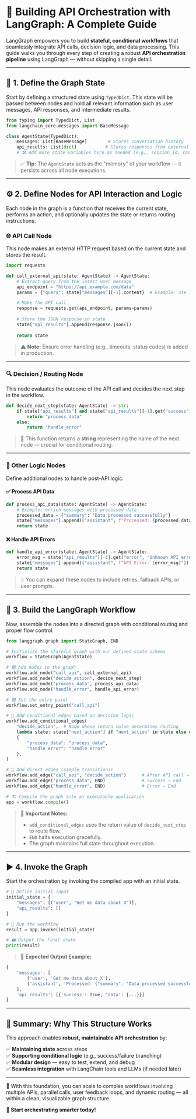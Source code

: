 # 🚀 Building API Orchestration with LangGraph: A Complete Guide

LangGraph empowers you to build **stateful, conditional workflows** that seamlessly integrate API calls, decision logic, and data processing. This guide walks you through every step of creating a robust **API orchestration pipeline** using LangGraph — without skipping a single detail.

---

## 🔧 1. Define the Graph State

Start by defining a structured state using `TypedDict`. This state will be passed between nodes and hold all relevant information such as user messages, API responses, and intermediate results.

```python
from typing import TypedDict, List
from langchain_core.messages import BaseMessage

class AgentState(TypedDict):
    messages: List[BaseMessage]        # Stores conversation history
    api_results: List[dict]           # Stores responses from external APIs
    # 🛠️ Add more state variables here as needed (e.g., session_id, context flags)
```

> ✅ **Tip:** The `AgentState` acts as the "memory" of your workflow — it persists across all node executions.

---

## ⚙️ 2. Define Nodes for API Interaction and Logic

Each node in the graph is a function that receives the current state, performs an action, and optionally updates the state or returns routing instructions.

### 🌐 API Call Node

This node makes an external HTTP request based on the current state and stores the result.

```python
import requests

def call_external_api(state: AgentState) -> AgentState:
    # Extract query from the latest user message
    api_endpoint = "https://api.example.com/data"
    params = {"query": state["messages"][-1].content}  # Example: use last message as query

    # Make the API call
    response = requests.get(api_endpoint, params=params)
    
    # Store the JSON response in state
    state["api_results"].append(response.json())
    
    return state
```

> ⚠️ **Note:** Ensure error handling (e.g., timeouts, status codes) is added in production.

---

### 🔍 Decision / Routing Node

This node evaluates the outcome of the API call and decides the next step in the workflow.

```python
def decide_next_step(state: AgentState) -> str:
    if state["api_results"] and state["api_results"][-1].get("success"):
        return "process_data"
    else:
        return "handle_error"
```

> 🔄 This function returns a **string** representing the name of the next node — crucial for conditional routing.

---

### 🧩 Other Logic Nodes

Define additional nodes to handle post-API logic:

#### ✅ Process API Data
```python
def process_api_data(state: AgentState) -> AgentState:
    # Example: enrich messages with processed data
    processed_data = {"summary": "Data processed successfully"}
    state["messages"].append(("assistant", f"Processed: {processed_data}"))
    return state
```

#### ❌ Handle API Errors
```python
def handle_api_error(state: AgentState) -> AgentState:
    error_msg = state["api_results"][-1].get("error", "Unknown API error")
    state["messages"].append(("assistant", f"API Error: {error_msg}"))
    return state
```

> 💡 You can expand these nodes to include retries, fallback APIs, or user prompts.

---

## 🔄 3. Build the LangGraph Workflow

Now, assemble the nodes into a directed graph with conditional routing and proper flow control.

```python
from langgraph.graph import StateGraph, END

# Initialize the stateful graph with our defined state schema
workflow = StateGraph(AgentState)

# 🟦 Add nodes to the graph
workflow.add_node("call_api", call_external_api)
workflow.add_node("decide_action", decide_next_step)
workflow.add_node("process_data", process_api_data)
workflow.add_node("handle_error", handle_api_error)

# 🟩 Set the entry point
workflow.set_entry_point("call_api")

# 🔗 Add conditional edges based on decision logic
workflow.add_conditional_edges(
    "decide_action",  # Node whose return value determines routing
    lambda state: state["next_action"] if "next_action" in state else decide_next_step(state),
    {
        "process_data": "process_data",
        "handle_error": "handle_error"
    },
)

# 🔗 Add direct edges (simple transitions)
workflow.add_edge("call_api", "decide_action")      # After API call → decision
workflow.add_edge("process_data", END)              # Success → End
workflow.add_edge("handle_error", END)              # Error → End

# 🏗️ Compile the graph into an executable application
app = workflow.compile()
```

> 📌 **Important Notes:**
> - `add_conditional_edges` uses the return value of `decide_next_step` to route flow.
> - `END` halts execution gracefully.
> - The graph maintains full state throughout execution.

---

## ▶️ 4. Invoke the Graph

Start the orchestration by invoking the compiled app with an initial state.

```python
# 🚩 Define initial input
initial_state = {
    "messages": [("user", "Get me data about X")],
    "api_results": []
}

# 🚀 Run the workflow
result = app.invoke(initial_state)

# 🖨️ Output the final state
print(result)
```

> 🎯 **Expected Output Example:**
```python
{
    'messages': [
        ('user', 'Get me data about X'),
        ('assistant', 'Processed: {"summary": "Data processed successfully"}')
    ],
    'api_results': [{'success': True, 'data': {...}}]
}
```

---

## 🏁 Summary: Why This Structure Works

This approach enables **robust, maintainable API orchestration** by:

✅ **Maintaining state** across steps  
✅ **Supporting conditional logic** (e.g., success/failure branching)  
✅ **Modular design** — easy to test, extend, and debug  
✅ **Seamless integration** with LangChain tools and LLMs (if needed later)  

---

🔁 With this foundation, you can scale to complex workflows involving multiple APIs, parallel calls, user feedback loops, and dynamic routing — all within a clean, visualizable graph structure.

🚀 **Start orchestrating smarter today!**
